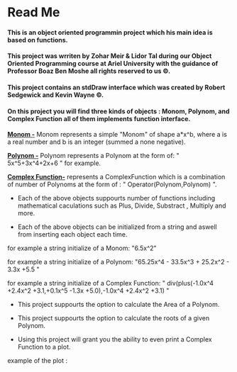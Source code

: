 # Read Me

#### This is an object oriented programmin project which his main idea is based on functions. 

#### This project was wrriten by Zohar Meir & Lidor Tal during our Object Oriented Programming course at Ariel University with the guidance of Professor Boaz Ben Moshe all rights reserved to us ©.

#### This project contains an stdDraw interface which was created by Robert Sedgewick and Kevin Wayne ©.

#### On this project you will find three kinds of objects : Monom, Polynom, and Complex Function all of them implements function interface.

**[Monom -](https://github.com/lidorT/Ex1---OOP/wiki/Monom)** Monom represents a simple "Monom" of shape a*x^b, where a is a real number and b is an integer (summed a none negative). 

**[Polynom -](https://github.com/lidorT/Ex1---OOP/wiki/Polynom)** Polynom represents a Polynom at the form of: " 5x^5+3x^4+2x+6 " for example.

**[Complex Function-](https://github.com/lidorT/Ex1---OOP/wiki/Complex-Function)** represents a ComplexFunction which is a combination of number of Polynoms at the form of : " Operator(Polynom,Polynom) ".

* Each of the above objects suppourts number of functions including mathematical caculations such as Plus, Divide, Substract , Multiply and more. 

* Each of the above objects can be initialized from a string and aswell from inserting each object each time.

for example a string initialize of a Monom: "6.5x^2" 

for example a string initialize of a Polynom: "65.25x^4 - 33.5x^3 + 25.2x^2 - 3.3x +5.5 "

for example a string initialize of a Complex Function: " div(plus(-1.0x^4 +2.4x^2 +3.1,+0.1x^5 -1.3x +5.0),-1.0x^4 +2.4x^2 +3.1) "

* This project suppourts the option to calculate the Area of a Polynom.

* This project suppourts the option to calculate the roots of a given Polynom.

* Using this project will grant you the ability to even print a Complex Function to a plot.

example of the plot :
